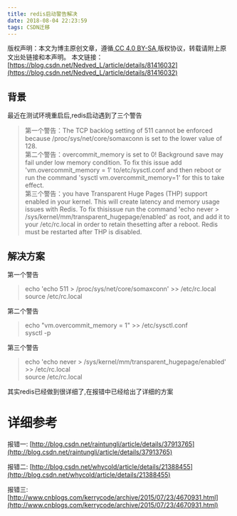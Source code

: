 ```yaml
---
title: redis启动警告解决
date: 2018-08-04 22:23:59
tags: CSDN迁移
---
```

 [ ](http://creativecommons.org/licenses/by-sa/4.0/) 版权声明：本文为博主原创文章，遵循[ CC 4.0 BY-SA ](http://creativecommons.org/licenses/by-sa/4.0/)版权协议，转载请附上原文出处链接和本声明。  本文链接：[https://blog.csdn.net/Nedved_L/article/details/81416032](https://blog.csdn.net/Nedved_L/article/details/81416032)   
    
   ## 背景

 最近在测试环境重启后,redis启动遇到了三个警告

 
> 第一个警告：The TCP backlog setting of 511 cannot be enforced because /proc/sys/net/core/somaxconn is set to the lower value of 128.  
>  第二个警告：overcommit_memory is set to 0! Background save may fail under low memory condition. To fix this issue add 'vm.overcommit_memory = 1' to/etc/sysctl.conf and then reboot or run the command 'sysctl vm.overcommit_memory=1' for this to take effect.  
>  第三个警告：you have Transparent Huge Pages (THP) support enabled in your kernel. This will create latency and memory usage issues with Redis. To fix thisissue run the command 'echo never > /sys/kernel/mm/transparent_hugepage/enabled' as root, and add it to your /etc/rc.local in order to retain thesetting after a reboot. Redis must be restarted after THP is disabled.
> 
>  
 
## 解决方案

 第一个警告

 
> echo 'echo 511 > /proc/sys/net/core/somaxconn' >> /etc/rc.local  
>  source /etc/rc.local
> 
>  
 第二个警告

 
> echo "vm.overcommit_memory = 1" >> /etc/sysctl.conf  
>  sysctl -p
> 
>  
 第三个警告

 
> echo 'echo never > /sys/kernel/mm/transparent_hugepage/enabled' >> /etc/rc.local  
>  source /etc/rc.local
> 
>  
 其实redis已经做到很详细了,在报错中已经给出了详细的方案

 

 
# 详细参考

 报错一: [http://blog.csdn.net/raintungli/article/details/37913765](http://blog.csdn.net/raintungli/article/details/37913765)

 报错二: [http://blog.csdn.net/whycold/article/details/21388455](http://blog.csdn.net/whycold/article/details/21388455)

 报错三: [http://www.cnblogs.com/kerrycode/archive/2015/07/23/4670931.html](http://www.cnblogs.com/kerrycode/archive/2015/07/23/4670931.html)

 

   
 